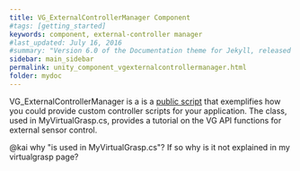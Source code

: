 ```yaml
---
title: VG_ExternalControllerManager Component
#tags: [getting_started]
keywords: component, external-controller manager
#last_updated: July 16, 2016
#summary: "Version 6.0 of the Documentation theme for Jekyll, released July 4, 2016, implements relative links so you can view the files offline or on any server without configuring urls and baseurls. Additionally, you can store pages in subdirectories. Templates for alerts and images are available."
sidebar: main_sidebar
permalink: unity_component_vgexternalcontrollermanager.html
folder: mydoc
---
```


VG_ExternalControllerManager is a is a <a href="#" data-toggle="tooltip" data-original-title="{{site.data.glossary.VGPublicScript}}">public script</a> that exemplifies how you could provide custom controller scripts for your application. 
The class, used in MyVirtualGrasp.cs, provides a tutorial on the VG API functions for external sensor control. 

@kai why "is used in MyVirtualGrasp.cs"? If so why is it not explained in my virtualgrasp page? 



